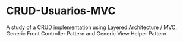 # CRUD-Usuarios-MVC
A study of a CRUD implementation using Layered Architecture / MVC, Generic Front Controller Pattern and Generic View Helper Pattern

